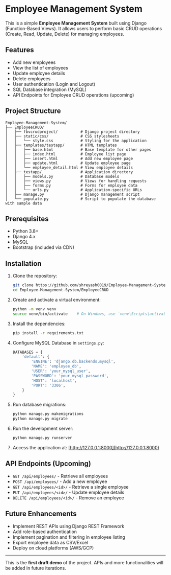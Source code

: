 # Employee Management System

This is a simple **Employee Management System** built using Django (Function-Based Views). It allows users to perform basic CRUD operations (Create, Read, Update, Delete) for managing employees.

## Features

- Add new employees
- View the list of employees
- Update employee details
- Delete employees
- User authentication (Login and Logout)
- SQL Database integration (MySQL)
- API Endpoints for Employee CRUD operations (upcoming)

## Project Structure

```
Employee-Management-System/
├── EmployeeCRUD/
│   ├── fbvcrudproject/          # Django project directory
│   ├── static/css/              # CSS stylesheets
│   │   └── style.css            # Styling for the application
│   ├── templates/testapp/       # HTML templates
│   │   ├── base.html            # Base template for other pages
│   │   ├── index.html           # Employee list page
│   │   ├── insert.html          # Add new employee page
│   │   ├── update.html          # Update employee page
│   │   └── employee_detail.html # View employee details
│   ├── testapp/                 # Application directory
│   │   ├── models.py            # Database models
│   │   ├── views.py             # Views for handling requests
│   │   ├── forms.py             # Forms for employee data
│   │   └── urls.py              # Application-specific URLs
│   ├── manage.py                # Django management script
│   └── populate.py              # Script to populate the database with sample data
```

## Prerequisites

- Python 3.8+
- Django 4.x
- MySQL
- Bootstrap (included via CDN)

## Installation

1. Clone the repository:
   ```bash
   git clone https://github.com/shreyash0019/Employee-Management-System.git
   cd Employee-Management-System/EmployeeCRUD
   ```

2. Create and activate a virtual environment:
   ```bash
   python -m venv venv
   source venv/bin/activate    # On Windows, use `venv\Scripts\activate`
   ```

3. Install the dependencies:
   ```bash
   pip install -r requirements.txt
   ```

4. Configure MySQL Database in `settings.py`:
   ```python
   DATABASES = {
       'default': {
           'ENGINE': 'django.db.backends.mysql',
           'NAME': 'employee_db',
           'USER': 'your_mysql_user',
           'PASSWORD': 'your_mysql_password',
           'HOST': 'localhost',
           'PORT': '3306',
       }
   }
   ```

5. Run database migrations:
   ```bash
   python manage.py makemigrations
   python manage.py migrate
   ```

6. Run the development server:
   ```bash
   python manage.py runserver
   ```

7. Access the application at: [http://127.0.0.1:8000](http://127.0.0.1:8000)

## API Endpoints (Upcoming)

- `GET /api/employees/` - Retrieve all employees
- `POST /api/employees/` - Add a new employee
- `GET /api/employees/<id>/` - Retrieve a single employee
- `PUT /api/employees/<id>/` - Update employee details
- `DELETE /api/employees/<id>/` - Remove an employee

## Future Enhancements

- Implement REST APIs using Django REST Framework
- Add role-based authentication
- Implement pagination and filtering in employee listing
- Export employee data as CSV/Excel
- Deploy on cloud platforms (AWS/GCP)


---

This is the **first draft demo** of the project. APIs and more functionalities will be added in future iterations.


